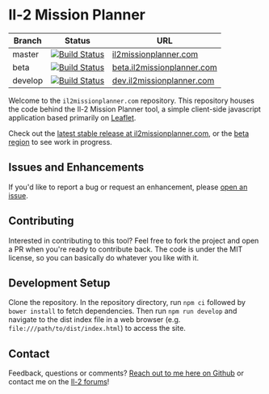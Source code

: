 # Il-2 Mission Planner

| Branch       | Status         | URL |
| ------------- |:-------------:| --- |
| master      | [![Build Status](https://travis-ci.org/gavincabbage/il2missionplanner.com.svg?branch=master)](https://travis-ci.org/gavincabbage/il2missionplanner.com) | [il2missionplanner.com](http://il2missionplanner.com) |
| beta      | [![Build Status](https://travis-ci.org/gavincabbage/il2missionplanner.com.svg?branch=beta)](https://travis-ci.org/gavincabbage/il2missionplanner.com) | [beta.il2missionplanner.com](http://beta.il2missionplanner.com) |
| develop      | [![Build Status](https://travis-ci.org/gavincabbage/il2missionplanner.com.svg?branch=develop)](https://travis-ci.org/gavincabbage/il2missionplanner.com) | [dev.il2missionplanner.com](http://dev.il2missionplanner.com) |

Welcome to the `il2missionplanner.com` repository. This repository houses the code behind the Il-2 Mission Planner tool, a simple client-side javascript application based primarily on [Leaflet](http://leafletjs.com/).

Check out the [latest stable release at il2missionplanner.com](http://il2missionplanner.com), or the [beta region](http://beta.il2missionplanner.com) to see work in progress.

## Issues and Enhancements

If you'd like to report a bug or request an enhancement, please [open an issue](https://github.com/gavincabbage/il2missionplanner.com/issues).

## Contributing

Interested in contributing to this tool? Feel free to fork the project and open a PR when you're ready to contribute back. The code is under the MIT license, so you can basically do whatever you like with it.

## Development Setup

Clone the repository. In the repository directory, run `npm ci` followed by `bower install` to fetch dependencies. Then run `npm run develop` and navigate to the dist index file in a web browser (e.g. `file:///path/to/dist/index.html`) to access the site.

## Contact

Feedback, questions or comments? [Reach out to me here on Github](https://github.com/gavincabbage) or contact me on the [Il-2 forums](http://forum.il2sturmovik.com/user/90440-curiousgamblerr/)!

